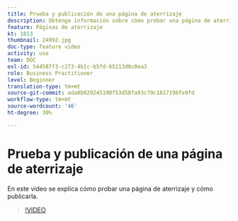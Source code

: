 ```yaml
---
title: Prueba y publicación de una página de aterrizaje
description: Obtenga información sobre cómo probar una página de aterrizaje creada en Adobe Campaign Standard y cómo publicarla.
feature: Páginas de aterrizaje
kt: 1813
thumbnail: 24992.jpg
doc-type: feature video
activity: use
team: DOC
exl-id: 544587f3-c273-4b1c-b5fd-65213d0c0ea3
role: Business Practitioner
level: Beginner
translation-type: tm+mt
source-git-commit: ada0b029245190f53d58fa93c79c161719bfe9fd
workflow-type: tm+mt
source-wordcount: '46'
ht-degree: 30%

---
```


# Prueba y publicación de una página de aterrizaje

En este vídeo se explica cómo probar una página de aterrizaje y cómo publicarla.

>[!VIDEO](https://video.tv.adobe.com/v/24092?quality=12)
